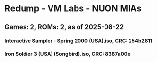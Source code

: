 # Redump - VM Labs - NUON MIAs
## Games: 2, ROMs: 2, as of 2025-06-22

### Interactive Sampler - Spring 2000 (USA).iso, CRC: 254b2811
### Iron Soldier 3 (USA) (Songbird).iso, CRC: 8387a00e
